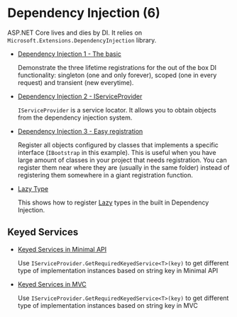 # Dependency Injection (6)

  ASP.NET Core lives and dies by DI. It relies on `Microsoft.Extensions.DependencyInjection` library. 

  * [Dependency Injection 1 - The basic](/projects/dependency-injection/dependency-injection-1)

    Demonstrate the three lifetime registrations for the out of the box DI functionality: singleton (one and only forever), scoped (one in every request) and transient (new everytime).

  * [Dependency Injection 2 - IServiceProvider](/projects/dependency-injection/dependency-injection-2)

    `IServiceProvider` is a service locator. It allows you to obtain objects from the dependency injection system.

  * [Dependency Injection 3 - Easy registration](/projects/dependency-injection/dependency-injection-3)
  
    Register all objects configured by classes that implements a specific interface (`IBootstrap` in this example). This is useful when you have large amount of classes in your project that needs registration. You can register them near where they are (usually in the same folder) instead of registering them somewhere in a giant registration function.

  * [Lazy Type](/projects/dependency-injection/dependency-injection-4)

    This shows how to register [Lazy](https://docs.microsoft.com/en-us/dotnet/api/system.lazy-1?view=net-5.0) types in the built in Dependency Injection. 

## Keyed Services

  * [Keyed Services in Minimal API](keyed-service)

    Use `IServiceProvider.GetRequiredKeyedService<T>(key)` to get different type of implementation instances based on string key in Minimal API

  * [Keyed Services in MVC](keyed-service-2)

    Use `IServiceProvider.GetRequiredKeyedService<T>(key)` to get different type of implementation instances based on string key in MVC

  